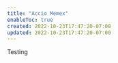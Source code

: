```yaml
---
title: "Accio Memex"
enableToc: true
created: 2022-10-23T17:47:20-07:00
updated: 2022-10-23T17:47:20-07:00
---
```


Testing